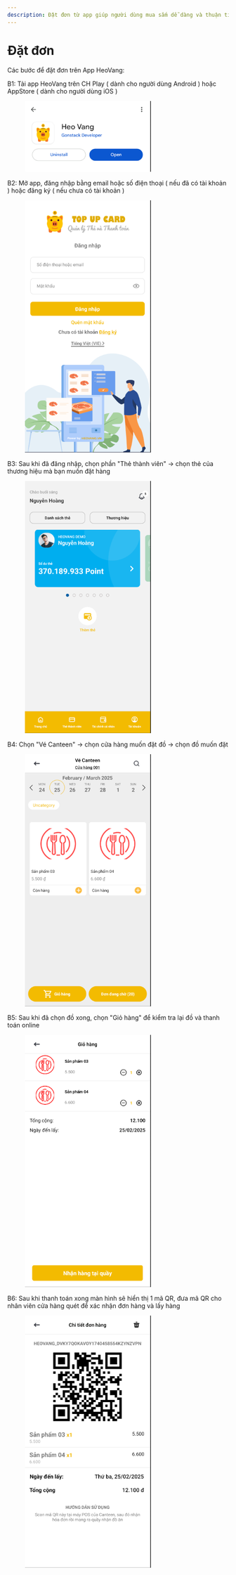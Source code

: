 ```yaml
---
description: Đặt đơn từ app giúp người dùng mua sắm dễ dàng và thuận tiện hơn.
---
```


# Đặt đơn

Các bước để đặt đơn trên App HeoVang:

B1: Tải app HeoVang trên CH Play ( dành cho người dùng Android ) hoặc AppStore ( dành cho người dùng iOS )

<figure><img src="../.gitbook/assets/image (3) (1).png" alt="" width="287"><figcaption></figcaption></figure>

B2: Mở app, đăng nhập bằng email hoặc số điện thoại ( nếu đã có tài khoản ) hoặc đăng ký ( nếu chưa có tài khoản )

<figure><img src="../.gitbook/assets/image (4) (1).png" alt="" width="287"><figcaption></figcaption></figure>

B3: Sau khi đã đăng nhập, chọn phần "Thẻ thành viên" -> chọn thẻ của thương hiệu mà bạn muốn đặt hàng

<figure><img src="../.gitbook/assets/image (5) (1).png" alt="" width="287"><figcaption></figcaption></figure>

B4: Chọn "Vé Canteen" -> chọn cửa hàng muốn đặt đồ -> chọn đồ muốn đặt

<figure><img src="../.gitbook/assets/image (6) (1).png" alt="" width="287"><figcaption></figcaption></figure>

B5: Sau khi đã chọn đồ xong, chọn "Giỏ hàng" để kiểm tra lại đồ và thanh toán online

<figure><img src="../.gitbook/assets/image (7).png" alt="" width="287"><figcaption></figcaption></figure>

B6: Sau khi thanh toán xong màn hình sẽ hiển thị 1 mã QR, đưa mã QR cho nhân viên cửa hàng quét để xác nhận đơn hàng và lấy hàng

<figure><img src="../.gitbook/assets/image (8).png" alt="" width="287"><figcaption></figcaption></figure>

